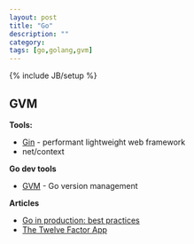 ```yaml
---
layout: post
title: "Go"
description: ""
category: 
tags: [go,golang,gvm]
---
```

{% include JB/setup %}

## GVM



**Tools:**
  - [Gin](https://github.com/gin-gonic/gin) - performant lightweight web
    framework
  - net/context

**Go dev tools**
  - [GVM](https://github.com/moovweb/gvm) - Go version management

**Articles**
  - [Go in production: best practices](http://peter.bourgon.org/go-in-production)
  - [The Twelve Factor App](http://12factor.net)

